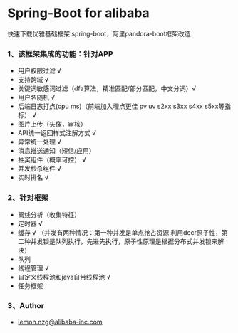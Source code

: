 # Spring-Boot for alibaba
快速下载优雅基础框架 spring-boot，阿里pandora-boot框架改造

### 1、该框架集成的功能：针对APP
- 用户权限过滤 √
- 支持跨域 √
- 关键词敏感词过滤（dfa算法，精准匹配/部分匹配，中文分词）√
- 用户名随机 √
- 后端日志打点(cpu ms)（前端加入埋点更佳 pv uv s2xx s3xx s4xx s5xx等指标） √
- 图片上传（头像，审核）
- API统一返回样式注解方式 √
- 异常统一处理 √
- 消息推送通知（短信/应用）
- 抽奖组件（概率可控） √
- 并发秒杀组件 √
- 实时排名 √


### 2、针对框架
- 离线分析（收集特征）
- 定时器 √
- 缓存 √ （并发有两种情况：第一种并发是单点抢占资源 利用decr原子性，第二种并发锁是队列执行，先进先执行，原子性原理是根据分布式并发锁来解决）
- 队列
- 线程管理 √
- 自定义线程池和java自带线程池 √
- 任务框架

### 3、Author
- lemon.nzg@alibaba-inc.com
